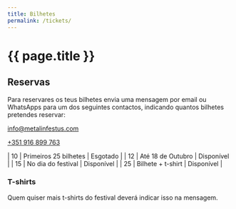 ```yaml
---
title: Bilhetes
permalink: /tickets/
---
```


# {{ page.title }}

## Reservas

Para reservares os teus bilhetes envia uma mensagem por email ou WhatsApps para um dos seguintes contactos, indicando quantos bilhetes pretendes reservar:

<i class="fa-regular fa-envelope"></i> [info@metalinfestus.com](mailto:info@metalinfestus.com)

<i class="fa-brands fa-whatsapp"></i> [+351 916 899 763](https://wa.me/351916899763)

| 10 <i class="fa-solid fa-skull"></i> | Primeiros 25 bilhetes | <i class="fa-solid fa-xmark text-danger"></i> Esgotado |
| 12 <i class="fa-solid fa-skull"></i> | Até 18 de Outubro | <i class="fa-solid fa-check text-success"></i> Disponível |
| 15 <i class="fa-solid fa-skull"></i> | No dia do festival | <i class="fa-solid fa-check text-success"></i> Disponível |
| 25 <i class="fa-solid fa-skull"></i> | Bilhete + t-shirt | <i class="fa-solid fa-check text-success"></i> Disponível |

### T-shirts

Quem quiser mais t-shirts do festival deverá indicar isso na mensagem.